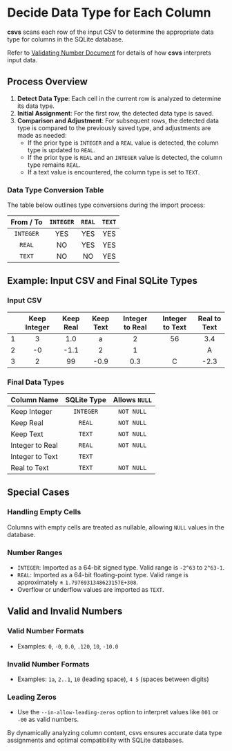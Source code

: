 # Decide Data Type for Each Column

**csvs** scans each row of the input CSV to determine the appropriate data type for columns in the SQLite database.

Refer to [Validating Number Document](validating_number.md) for details of how **csvs** interprets input data.

## Process Overview

1. **Detect Data Type**: Each cell in the current row is analyzed to determine its data type.
2. **Initial Assignment**: For the first row, the detected data type is saved.
3. **Comparison and Adjustment**: For subsequent rows, the detected data type is compared to the previously saved type,
   and adjustments are made as needed:
    - If the prior type is `INTEGER` and a `REAL` value is detected, the column type is updated to `REAL`.
    - If the prior type is `REAL` and an `INTEGER` value is detected, the column type remains `REAL`.
    - If a text value is encountered, the column type is set to `TEXT`.

### Data Type Conversion Table

The table below outlines type conversions during the import process:

| From / To | `INTEGER` | `REAL` | `TEXT` |
|:---------:|:---------:|:------:|:------:|
| `INTEGER` |    YES    |  YES   |  YES   |
|  `REAL`   |    NO     |  YES   |  YES   |
|  `TEXT`   |    NO     |   NO   |  YES   |

## Example: Input CSV and Final SQLite Types

### Input CSV

|   | Keep Integer | Keep Real | Keep Text | Integer to Real | Integer to Text | Real to Text |
|---|:------------:|:---------:|:---------:|:---------------:|:---------------:|:------------:|
| 1 |      3       |    1.0    |     a     |        2        |       56        |     3.4      |
| 2 |      -0      |   -1.1    |     2     |        1        |                 |      A       |
| 3 |      2       |    99     |   -0.9    |       0.3       |        C        |     -2.3     |

### Final Data Types

| Column Name     | SQLite Type | Allows `NULL` |
|-----------------|:-----------:|:-------------:|
| Keep Integer    |  `INTEGER`  |  `NOT NULL`   |
| Keep Real       |   `REAL`    |  `NOT NULL`   |
| Keep Text       |   `TEXT`    |  `NOT NULL`   |
| Integer to Real |   `REAL`    |  `NOT NULL`   |
| Integer to Text |   `TEXT`    |               |
| Real to Text    |   `TEXT`    |  `NOT NULL`   |

## Special Cases

### Handling Empty Cells

Columns with empty cells are treated as nullable, allowing `NULL` values in the database.

### Number Ranges

- `INTEGER`: Imported as a 64-bit signed type. Valid range is `-2^63` to `2^63-1`.
- `REAL`: Imported as a 64-bit floating-point type. Valid range is approximately ± `1.7976931348623157E+308`.
- Overflow or underflow values are imported as `TEXT`.

## Valid and Invalid Numbers

### Valid Number Formats

- Examples: `0`, `-0`, `0.0`, `.120`, `10`, `-10.0`

### Invalid Number Formats

- Examples: `1a`, `2..1`, `10` (leading space), `4 5` (spaces between digits)

### Leading Zeros

- Use the `--in-allow-leading-zeros` option to interpret values like `001` or `-00` as valid numbers.

By dynamically analyzing column content, csvs ensures accurate data type assignments and optimal compatibility with
SQLite databases.

